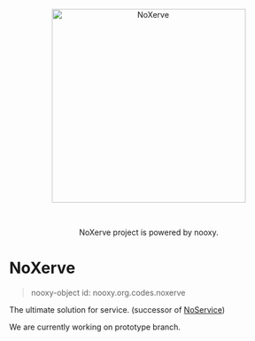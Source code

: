 <!-- ![NoXerve](/imgs/NoXerveDark.png) -->
<p align="center">
  <img height="350" width="350" src="https://raw.githubusercontent.com/NoXerve/NoXerve/master/imgs/NoXerveDark.png?raw=true" alt="NoXerve"/>
</p>
<br/>
<p align="center">NoXerve project is powered by nooxy.</p>

# NoXerve
> nooxy-object id: nooxy.org.codes.noxerve

The ultimate solution for service. (successor of [NoService](https://github.com/NOOXY-research/NoService))

We are currently working on prototype branch.
